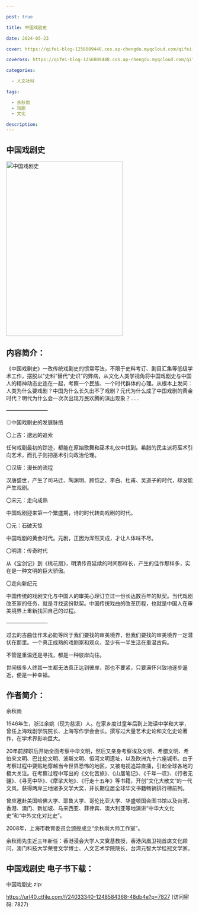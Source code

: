 ```yaml
---

post: true

title: 中国戏剧史

date: 2024-05-23

cover: https://qifei-blog-1256009448.cos.ap-chengdu.myqcloud.com/qifei-blog/66388e6b0ea9cb140354bd14.jpg

coveross: https://qifei-blog-1256009448.cos.ap-chengdu.myqcloud.com/qifei-blog/66388e6b0ea9cb140354bd14.jpg

categories:

  - 人文社科

tags:

  - 余秋雨
  - 戏剧
  - 文化

description:
---
```


## 中国戏剧史
<img alt="中国戏剧史 " class="aligncenter loading" data-was-processed="true" decoding="async" fetchpriority="high" height="471" src="https://qifei-blog-1256009448.cos.ap-chengdu.myqcloud.com/qifei-blog/66388e6b0ea9cb140354bd14.jpg " style="cursor: zoom-in;" width="314"/>

## 内容简介：

《中国戏剧史》一改传统戏剧史的惯常写法，不限于史料考订、剧目汇集等低级学术工作，摆脱以“史料”替代“史识”的弊病，从文化人类学视角将中国戏剧史与中国人的精神动态史连在一起，考察一个民族、一个时代群体的心理。从根本上发问：人类为什么要戏剧？中国为什么长久出不了戏剧？元代为什么成了中国戏剧的黄金时代？明代为什么会一次次出现万民欢腾的演出现象？……

————————

◎中国戏剧史的发展脉络

〇上古：邈远的追索

任何戏剧最初的踪迹，都能在原始歌舞和巫术礼仪中找到。希腊的民主派将巫术引向艺术，而孔子则把巫术引向政治伦理。

〇汉唐：漫长的流程

汉唐盛世，产生了司马迁、陶渊明、顾恺之、李白、杜甫、吴道子的时代，却没能产生戏剧。

〇宋元：走向成熟

中国戏剧迎来第一个繁盛期，诗的时代转向戏剧的时代。

〇元：石破天惊

中国戏剧的黄金时代。元剧，正因为浑然天成，才让人体味不尽。

〇明清：传奇时代

从《宝剑记》到《桃花扇》，明清传奇延续的时间那样长，产生的佳作那样多，实在是一种文明的巨大骄傲。

〇走向新纪元

中国传统的戏剧文化与中国人的审美心理订立过一份长达数百年的默契。当代戏剧改革家的任务，就是寻找这份默契。中国传统戏曲的改革历程，也就是中国人在审美境界上重新找回自己的过程。

————————

过去的古曲佳作未必能等同于我们要找的审美境界，但我们要找的审美境界一定潜伏在那里。一个真正成熟的戏剧家和观众，至少有一半生活在重温古典。

不管是重温还是寻找，都是一种彼岸向往。

世间很多人终其一生都无法真正达到彼岸，那也不要紧，只要满怀兴致地逐步逼近，便是一种幸福。

## 作者简介：

余秋雨

1946年生，浙江余姚（现为慈溪）人。在家乡度过童年后到上海读中学和大学，曾任上海戏剧学院院长、上海写作学会会长。撰写过大量艺术史论和文化史论著作，在学术界影响巨大。

20年前辞职后开始全面考察中华文明，然后又亲身考察埃及文明、希腊文明、希伯来文明、巴比伦文明、波斯文明、恒河文明遗址，以及欧洲九十六座城市。由于考察过程中要贴地穿越当今世界恐怖的地区，又被电视追踪直播，引起全球各地的极大关注。在考察过程中写出的《文化苦旅》、《山居笔记》、《千年一叹》、《行者无疆》、《寻觅中华》、《摩挲大地》、《行走十五年》等书籍，开创“文化大散文”的一代文风，获得两岸三地诸多文学大奖，并长期位居全球华文书籍畅销排行榜前列。

曾应邀赴美国哈佛大学、耶鲁大学、哥伦比亚大学、华盛顿国会图书馆以及台湾、香港、澳门、新加坡、马来西亚、菲律宾、澳大利亚等地演讲“中华大文化史”和“中外文化对比史”。

2008年，上海市教育委员会颁授成立“余秋雨大师工作室”。

余秋雨先生近三年新任：香港浸会大学人文奠基教授，香港凤凰卫视首席文化顾问，澳门科技大学荣誉文学博士、人文艺术学院院长，台湾元智大学桂冠文学家。

## 中国戏剧史 电子书下载：
中国戏剧史.zip: 

https://url40.ctfile.com/f/24033340-1248584368-48db4e?p=7827 (访问密码: 7827)
